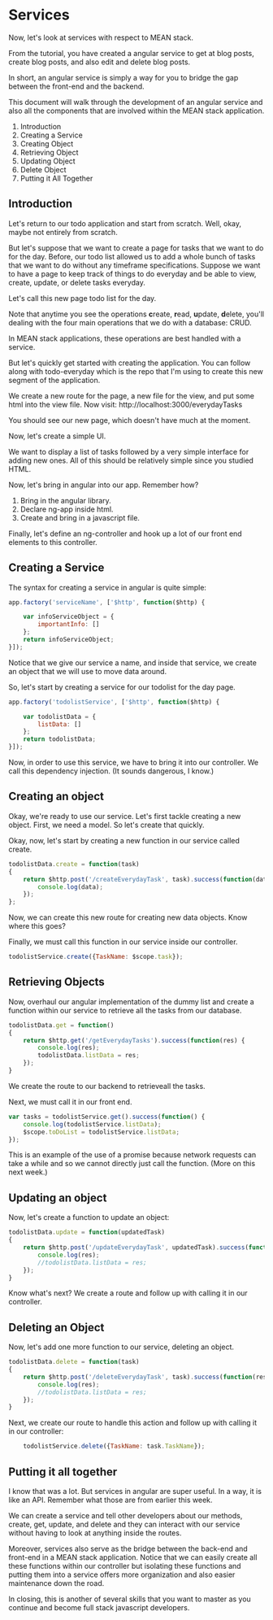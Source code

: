 # Services

Now, let's look at services with respect to MEAN stack.

From the tutorial, you have created a angular service to get at blog posts, create blog posts, and also edit and delete blog posts.

In short, an angular service is simply a way for you to bridge the gap between the front-end and the backend.

This document will walk through the development of an angular service and also all the components that are involved within the MEAN stack application.

1. Introduction
2. Creating a Service
3. Creating Object
4. Retrieving Object
5. Updating Object
6. Delete Object
7. Putting it All Together

## Introduction

Let's return to our todo application and start from scratch. Well, okay, maybe not entirely from scratch.

But let's suppose that we want to create a page for tasks that we want to do for the day. Before, our todo list allowed us to add a whole bunch of tasks that we want to do without any timeframe specifications. Suppose we want to have a page to keep track of things to do everyday and be able to view, create, update, or delete tasks everyday.

Let's call this new page todo list for the day.

Note that anytime you see the operations **c**reate, **r**ead, **u**pdate, **d**elete, you'll dealing with the four main operations that we do with a database: CRUD.

In MEAN stack applications, these operations are best handled with a service.

But let's quickly get started with creating the application. You can follow along with todo-everyday which is the repo that I'm using to create this new segment of the application.

We create a new route for the page, a new file for the view, and put some html into the view file. Now visit: http://localhost:3000/everydayTasks


You should see our new page, which doesn't have much at the moment.

Now, let's create a simple UI.

We want to display a list of tasks followed by a very simple interface for adding new ones. All of this should be relatively simple since you studied HTML.

Now, let's bring in angular into our app. Remember how?

1. Bring in the angular library.
2. Declare ng-app inside html.
3. Create and bring in a javascript file.

Finally, let's define an ng-controller and hook up a lot of our front end elements to this controller.

## Creating a Service

The syntax for creating a service in angular is quite simple:

```javascript
app.factory('serviceName', ['$http', function($http) {

    var infoServiceObject = {
        importantInfo: []
    };
    return infoServiceObject;
}]);

```

Notice that we give our service a name, and inside that service, we create an object that we will use to move data around.

So, let's start by creating a service for our todolist for the day page.

```javascript
app.factory('todolistService', ['$http', function($http) {

    var todolistData = {
        listData: []
    };
    return todolistData;
}]);

```

Now, in order to use this service, we have to bring it into our controller. We call this dependency injection. (It sounds dangerous, I know.)

## Creating an object

Okay, we're ready to use our service. Let's first tackle creating a new object. First, we need a model. So let's create that quickly.

Okay, now, let's start by creating a new function in our service called create.

```javascript
todolistData.create = function(task)
{
    return $http.post('/createEverydayTask', task).success(function(data) {
        console.log(data);
    });
};
```

Now, we can create this new route for creating new data objects. Know where this goes?

Finally, we must call this function in our service inside our controller.

```javascript
todolistService.create({TaskName: $scope.task});
```

## Retrieving Objects

Now, overhaul our angular implementation of the dummy list and create a function within our service to retrieve all the tasks from our database.

```javascript
todolistData.get = function()
{
    return $http.get('/getEverydayTasks').success(function(res) {
        console.log(res);
        todolistData.listData = res;
    });
}
```

We create the route to our backend to retrieveall the tasks.

Next, we must call it in our front end.

```javascript
var tasks = todolistService.get().success(function() {
    console.log(todolistService.listData);
    $scope.toDoList = todolistService.listData;
});
```


This is an example of the use of a promise because network requests can take a while and so we cannot directly just call the function. (More on this next week.)

## Updating an object

Now, let's create a function to update an object:


```javascript
todolistData.update = function(updatedTask)
{
    return $http.post('/updateEverydayTask', updatedTask).success(function(res) {
        console.log(res);
        //todolistData.listData = res;
    });
}
```

Know what's next? We create a route and follow up with calling it in our controller.

## Deleting an Object

Now, let's add one more function to our service, deleting an object.


```javascript
todolistData.delete = function(task)
{
    return $http.post('/deleteEverydayTask', task).success(function(res) {
        console.log(res);
        //todolistData.listData = res;
    });
}
```


Next, we create our route to handle this action and follow up with calling it in our controller:

```javascript
    todolistService.delete({TaskName: task.TaskName});
```

## Putting it all together

I know that was a lot. But services in angular are super useful. In a way, it is like an API. Remember what those are from earlier this week.

We can create a service and tell other developers about our methods, create, get, update, and delete and they can interact with our service without having to look at anything inside the routes.

Moreover, services also serve as the bridge between the back-end and front-end in a MEAN stack application. Notice that we can easily create all these functions within our controller but isolating these functions and putting them into a service offers more organization and also easier maintenance down the road.

In closing, this is another of several skills that you want to master as you continue and become full stack javascript developers. 
